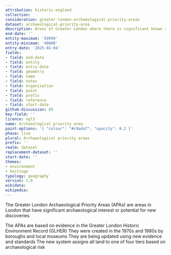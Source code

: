 ```yaml
---
attribution: historic-england
collection: 
consideration: greater-london-archaeological-priority-areas
dataset: archaeological-priority-area
description: Areas of Greater London where there is significant known archaeological interest or potential for new discoveries
end-date: ''
entity-maximum: '59999'
entity-minimum: '40000'
entry-date: '2025-02-04'
fields:
- field: end-date
- field: entity
- field: entry-date
- field: geometry
- field: name
- field: notes
- field: organisation
- field: point
- field: prefix
- field: reference
- field: start-date
github-discussion: 89
key-field: ''
licence: ogl3
name: Archaeological priority area
paint-options: '{ "colour": "#c9ada7", "opacity": 0.2 }'
phase: live
plural: Archaeological priority areas
prefix: ''
realm: dataset
replacement-dataset: ''
start-date: ''
themes:
- environment
- heritage
typology: geography
version: 1.0
wikidata: 
wikipedia: 
---
```


The Greater London Archaeological Priority Areas (APAs) are areas in London that have significant archaeological interest or potential for new discoveries

The APAs are based on evidence in the Greater London Historic Environment Record (GLHER)
They were created in the 1970s and 1980s by boroughs and local museums
They are being updated using new evidence and standards
The new system assigns all land to one of four tiers based on archaeological risk
